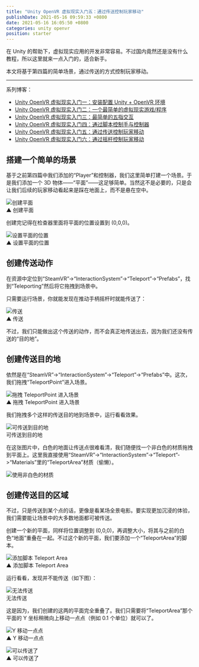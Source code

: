 ```yaml
---
title: "Unity OpenVR 虚拟现实入门五：通过传送控制玩家移动"
publishDate: 2021-05-16 09:59:33 +0800
date: 2021-05-16 16:05:50 +0800
categories: unity openvr
position: starter
---
```


在 Unity 的帮助下，虚拟现实应用的开发非常容易。不过国内竟然还是没有什么教程，所以这里就来一点入门的，适合新手。

本文将基于第四篇的简单场景，通过传送的方式控制玩家移动。

---

系列博客：

- [Unity OpenVR 虚拟现实入门一：安装配置 Unity + OpenVR 环境](https://blog.walterlv.com/post/unity-openvr-starting-1.html)
- [Unity OpenVR 虚拟现实入门二：一个最简单的虚拟现实游戏/程序](https://blog.walterlv.com/post/unity-openvr-starting-2.html)
- [Unity OpenVR 虚拟现实入门三：最简单的五指交互](https://blog.walterlv.com/post/unity-openvr-starting-3.html)
- [Unity OpenVR 虚拟现实入门四：通过脚本控制手与控制器](https://blog.walterlv.com/post/unity-openvr-starting-4.html)
- [Unity OpenVR 虚拟现实入门五：通过传送控制玩家移动](https://blog.walterlv.com/post/unity-openvr-starting-5.html)
- [Unity OpenVR 虚拟现实入门六：通过摇杆控制玩家移动](https://blog.walterlv.com/post/unity-openvr-starting-6.html)

<div id="toc"></div>

## 搭建一个简单的场景

基于之前第四篇中我们添加的“Player”和控制器，我们这里简单打建一个场景。于是我们添加一个 3D 物体——“平面”——这足够简单。当然这不是必要的，只是会让我们后续的玩家移动看起来是踩在地面上，而不是悬在空中。

![创建平面](/static/posts/2021-05-16-10-22-58.png)  
▲ 创建平面

创建完记得在检查器里面将平面的位置设置到 (0,0,0)。

![设置平面的位置](/static/posts/2021-05-16-10-26-22.png)  
▲ 设置平面的位置

## 创建传送动作

在资源中定位到“SteamVR”->“InteractionSystem”->“Teleport”->“Prefabs”，找到“Teleporting”然后将它拖拽到场景中。

只需要运行场景，你就能发现在推动手柄摇杆时就能传送了：

![传送](/static/posts/2021-05-16-10-31-13.png)  
▲ 传送

不过，我们只能做出这个传送的动作，而不会真正地传送出去，因为我们还没有传送的“目的地”。

## 创建传送目的地

依然是在“SteamVR”->“InteractionSystem”->“Teleport”->“Prefabs”中。这次，我们拖拽“TeleportPoint”进入场景。

![拖拽 TeleportPoint 进入场景](/static/posts/2021-05-16-10-34-27.png)  
▲ 拖拽 TeleportPoint 进入场景

我们拖拽多个这样的传送目的地到场景中，运行看看效果。

![可传送到目的地](/static/posts/2021-05-16-10-39-59.png)  
可传送到目的地

在这张图片中，白色的地面让传送点很难看清，我们随便找一个非白色的材质拖拽到平面上。这里我直接使用“SteamVR”->“InteractionSystem”->“Teleport”->“Materials”里的“TeleportArea”材质（偷懒）。

![使用非白色的材质](/static/posts/2021-05-16-10-46-56.png)

## 创建传送目的区域

不过，只是传送到某个点的话，更像是看某场全景电影。要实现更加沉浸的体验，我们需要能让场景中的大多数地面都可被传送。

创建一个新的平面，同样将位置调整到 (0,0,0)，再调整大小，将其与之前的白色“地面”重叠在一起。不过这个新的平面，我们要添加一个“TeleportArea”的脚本。

![添加脚本 Teleport Area](/static/posts/2021-05-16-10-51-55.png)  
▲ 添加脚本 Teleport Area

运行看看，发现并不能传送（如下图）：

![无法传送](/static/posts/2021-05-16-10-54-43.png)  
无法传送

这是因为，我们创建的这两的平面完全重叠了。我们只需要将“TeleportArea”那个平面的 Y 坐标稍微向上移动一点点（例如 0.1 个单位）就可以了。

![Y 移动一点点](/static/posts/2021-05-16-10-57-17.png)  
▲ Y 移动一点点

![可以传送了](/static/posts/2021-05-16-10-56-42.png)  
▲ 可以传送了
